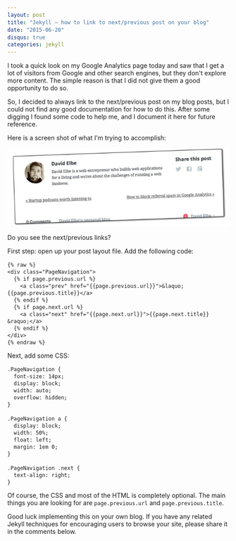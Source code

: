 ```yaml
---
layout: post
title: "Jekyll – how to link to next/previous post on your blog"
date: "2015-06-20"
disqus: true
categories: jekyll
---
```


I took a quick look on my Google Analytics page today and saw that I get a lot of visitors from Google and other search engines, but they don't explore more content. The simple reason is that I did not give them a good opportunity to do so.

So, I decided to always link to the next/previous post on my blog posts, but I could not find any good documentation for how to do this. After some digging I found some code to help me, and I document it here for future reference.

Here is a screen shot of what I'm trying to accomplish:

![next previous jekyll](/assets/images/2015-06-20-jekyll.jpg)

Do you see the next/previous links?

First step: open up your post layout file. Add the following code:

```
{% raw %}
<div class="PageNavigation">
  {% if page.previous.url %}
    <a class="prev" href="{{page.previous.url}}">&laquo; {{page.previous.title}}</a>
  {% endif %}
  {% if page.next.url %}
    <a class="next" href="{{page.next.url}}">{{page.next.title}} &raquo;</a>
  {% endif %}
</div>
{% endraw %}
```

Next, add some CSS:

```
.PageNavigation {
  font-size: 14px;
  display: block;
  width: auto;
  overflow: hidden;
}

.PageNavigation a {
  display: block;
  width: 50%;
  float: left;
  margin: 1em 0;
}

.PageNavigation .next {
  text-align: right;
}

```

Of course, the CSS and most of the HTML is completely optional. The main things you are looking for are `page.previous.url` and `page.previous.title`. 

Good luck implementing this on your own blog. If you have any related Jekyll techniques for encouraging users to browse your site, please share it in the comments below.
